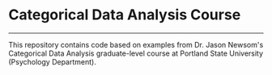 # Categorical Data Analysis Course

-----

This repository contains code based on examples from Dr. Jason Newsom's Categorical Data Analysis graduate-level course at Portland State University (Psychology Department). 

